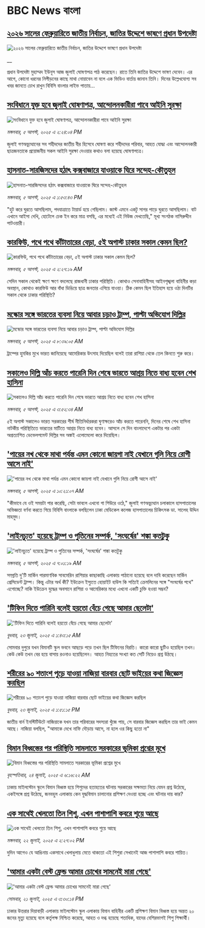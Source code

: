 # BBC News বাংলা## [২০২৬ সালের ফেব্রুয়ারিতে জাতীয় নির্বাচন, জাতির উদ্দেশে ভাষণে প্রধান উপদেষ্টা](https://www.bbc.co.uk/bengali/live/crr2drngk4jt?at_medium=RSS&at_campaign=rss?at_campaign=githubrss)![২০২৬ সালের ফেব্রুয়ারিতে জাতীয় নির্বাচন, জাতির উদ্দেশে ভাষণে প্রধান উপদেষ্টা](https://ichef.bbci.co.uk/ace/standard/240/cpsprodpb/46e6/live/07ef22b0-7209-11f0-8dbd-f3d32ebd3327.jpg)__প্রধান উপদেষ্টা মুহাম্মদ ইউনূস আজ জুলাই ঘোষণাপত্র পাঠ করেছেন। রাতে তিনি জাতির উদ্দেশে ভাষণ দেবেন।  এর আগে, কোনো ধরনের নিপীড়নের কাছে মাথা নোয়াবেন না বলে এক ভিডিও বার্তায় জানান তিনি। দিনের উল্লেখযোগ্য সব খবর জানতে চোখ রাখুন বিবিসি বাংলার লাইভ পাতায়...## [সংবিধানে যুক্ত হবে জুলাই ঘোষণাপত্র, আন্দোলনকারীরা পাবে আইনি সুরক্ষা](https://www.bbc.com/bengali/articles/ce87gyg811go?at_medium=RSS&at_campaign=rss?at_campaign=githubrss)![সংবিধানে যুক্ত হবে জুলাই ঘোষণাপত্র, আন্দোলনকারীরা পাবে আইনি সুরক্ষা](https://ichef.bbci.co.uk/ace/ws/240/cpsprodpb/73ef/live/2682b020-7204-11f0-b21f-5bdb6d834b46.jpg)_মঙ্গলবার, ৫ আগস্ট, ২০২৫ এ ২:২৪:০৪ PM_জুলাই গণঅভ্যুত্থানের সব শহীদদের জাতীয় বীর হিসেবে ঘোষণা করে শহীদদের পরিবার, আহত যোদ্ধা এবং আন্দোলনকারী ছাত্রজনতাকে প্রয়োজনীয় সকল আইনি সুরক্ষা দেওয়ার কথাও বলা হয়েছে ঘোষণাপত্রে।## [হাসনাত-সারজিসদের হঠাৎ কক্সবাজারে যাওয়াকে ঘিরে সন্দেহ-কৌতুহল](https://www.bbc.com/bengali/articles/ckgj2n1821lo?at_medium=RSS&at_campaign=rss?at_campaign=githubrss)![হাসনাত-সারজিসদের হঠাৎ কক্সবাজারে যাওয়াকে ঘিরে সন্দেহ-কৌতুহল](https://ichef.bbci.co.uk/ace/ws/240/cpsprodpb/59ed/live/d64def00-7205-11f0-89ea-4d6f9851f623.jpg)_মঙ্গলবার, ৫ আগস্ট, ২০২৫ এ ১:৫৩:৪৩ PM_"হুট করে ঘুরতে আসছিলাম, পদযাত্রাতে টায়ার্ড হয়ে গেছিলাম। জাস্ট এমনে একটু সাগর পাড়ে ঘুরতে আসছিলাম। বাট এখানে আইসা দেখি, হোটেলে চেক ইন করে মাত্র বসছি, এর মধ্যেই এই নিউজ দেখতেছি," মূখ্য সংগঠক নাসিরুদ্দীন পাটওয়ারী।## [কারফিউ, পথে পথে কাঁটাতারের বেড়া, ৫ই অগাস্ট ঢাকার সকাল কেমন ছিল?](https://www.bbc.com/bengali/articles/c75rvpvkq71o?at_medium=RSS&at_campaign=rss?at_campaign=githubrss)![কারফিউ, পথে পথে কাঁটাতারের বেড়া, ৫ই অগাস্ট ঢাকার সকাল কেমন ছিল?](https://ichef.bbci.co.uk/ace/ws/240/cpsprodpb/27a9/live/d7a7dce0-5c10-11f0-a242-c52ffeb44368.jpg)_মঙ্গলবার, ৫ আগস্ট, ২০২৫ এ ২:২৭:১৯ AM_সেদিন সকাল থেকেই ক্ষণে ক্ষণে বদলেছে রাজধানী ঢাকার পরিস্থিতি। কোথাও সেনাবাহিনীসহ আইনশৃঙ্খলা বাহিনীর কড়া অবস্থান, কোথাও কারফিউ আর বাঁধা ডিঙিয়ে ছাত্র জনতার এগিয়ে যাওয়া। ঠিক কেমন ছিল ইতিহাস হয়ে ওঠা দিনটির সকাল থেকে ঢাকার পরিস্থিতি?## [মস্কোর সঙ্গে ভারতের ব্যবসা নিয়ে আবার চড়াও ট্রাম্প, পাল্টা অভিযোগ দিল্লির](https://www.bbc.com/bengali/articles/c99mp0kyxr0o?at_medium=RSS&at_campaign=rss?at_campaign=githubrss)![মস্কোর সঙ্গে ভারতের ব্যবসা নিয়ে আবার চড়াও ট্রাম্প, পাল্টা অভিযোগ দিল্লির](https://ichef.bbci.co.uk/ace/ws/240/cpsprodpb/e761/live/12a5acc0-71cc-11f0-af20-030418be2ca5.jpg)_মঙ্গলবার, ৫ আগস্ট, ২০২৫ এ ৮:৩৯:০৫ AM_ট্রাম্পের হুমকির মুখে ভারত জানিয়েছে আমেরিকার উৎসাহ দিয়েছিল বলেই তারা রাশিয়া থেকে তেল কিনতে শুরু করে।## [সকালেও দিল্লি আঁচ করতে পারেনি দিন শেষে ভারতে আশ্রয় নিতে বাধ্য হবেন শেখ হাসিনা](https://www.bbc.com/bengali/articles/cger10d9z2zo?at_medium=RSS&at_campaign=rss?at_campaign=githubrss)![সকালেও দিল্লি আঁচ করতে পারেনি দিন শেষে ভারতে আশ্রয় নিতে বাধ্য হবেন শেখ হাসিনা](https://ichef.bbci.co.uk/ace/ws/240/cpsprodpb/4e9d/live/b4dc4b20-714a-11f0-8dbd-f3d32ebd3327.jpg)_মঙ্গলবার, ৫ আগস্ট, ২০২৫ এ ৩:৫২:৩৪ AM_৫ই অগাস্ট সকালেও ভারত সরকারের শীর্ষ নীতিনির্ধারকরা ঘুণাক্ষরেও আঁচ করতে পারেননি, দিনের শেষে শেখ হাসিনা নাটকীয় পরিস্থিতিতে ভারতের মাটিতে আশ্রয় নিতে বাধ্য হবেন। আসলে সে দিন বাংলাদেশে একটার পর একটা অপ্রত্যাশিত ডেভেলপমেন্ট দিল্লির সব অঙ্কই এলোমেলো করে দিয়েছিল।## ['পায়ের নখ থেকে মাথা পর্যন্ত এমন কোনো জায়গা নাই যেখানে গুলি নিয়ে রোগী আসে নাই'](https://www.bbc.com/bengali/articles/cvg3e5w5n4vo?at_medium=RSS&at_campaign=rss?at_campaign=githubrss)!['পায়ের নখ থেকে মাথা পর্যন্ত এমন কোনো জায়গা নাই যেখানে গুলি নিয়ে রোগী আসে নাই'](https://ichef.bbci.co.uk/ace/ws/240/cpsprodpb/13f8/live/148d5af0-713c-11f0-8dbd-f3d32ebd3327.jpg)_মঙ্গলবার, ৫ আগস্ট, ২০২৫ এ ১০:২১:০৭ AM_"কীভাবে যে ওই সময়টা পার করেছি, সেটা ভাবলে এখনো গা শিউরে ওঠে," জুলাই গণঅভ্যুত্থান চলাকালে হাসপাতালের অভিজ্ঞতা বর্ণনা করতে গিয়ে বিবিসি বাংলাকে বলছিলেন ঢাকা মেডিকেল কলেজ হাসপাতালের চিকিৎসক ডা. সালেহ উদ্দিন মাহমুদ।## ['লাইনচ্যুত' হয়েছে ট্রাম্প ও পুতিনের সম্পর্ক, 'সংঘর্ষের' শঙ্কা কতটুকু](https://www.bbc.com/bengali/articles/c24z14rmvq9o?at_medium=RSS&at_campaign=rss?at_campaign=githubrss)!['লাইনচ্যুত' হয়েছে ট্রাম্প ও পুতিনের সম্পর্ক, 'সংঘর্ষের' শঙ্কা কতটুকু](https://ichef.bbci.co.uk/ace/ws/240/cpsprodpb/4356/live/d233aa70-71c6-11f0-b5ea-af0b36d22169.jpg)_মঙ্গলবার, ৫ আগস্ট, ২০২৫ এ ৭:০১:১৯ AM_সম্প্রতি দু'টি মার্কিন পারমাণবিক সাবমেরিন রাশিয়ার কাছাকাছি এলাকায় পাঠানো হয়েছে বলে দাবি করেছেন মার্কিন প্রেসিডেন্ট ট্রাম্প। কিন্তু এটার অর্থ কী? ইউক্রেন ইস্যুতে হোয়াইট হাউস কি সত্যিই ক্রেমলিনের সঙ্গে "সংঘর্ষের পথে" এগোচ্ছে? নাকি ইউক্রেন যুদ্ধের অবসানে রাশিয়া ও আমেরিকার মধ্যে এখনো একটি চুক্তি হওয়া সম্ভব?## ['টিফিন দিতে পারিনি বলেই হয়তো বেঁচে গেছে আমার ছেলেটা'](https://www.bbc.com/bengali/articles/c07d4n1vxl1o?at_medium=RSS&at_campaign=rss?at_campaign=githubrss)!['টিফিন দিতে পারিনি বলেই হয়তো বেঁচে গেছে আমার ছেলেটা'](https://ichef.bbci.co.uk/ace/ws/240/cpsprodpb/34db/live/480665e0-670d-11f0-97e0-491eb8268629.jpg)_বুধবার, ২৩ জুলাই, ২০২৫ এ ১:৪৩:১৫ AM_সোমবার দুপুরে যখন বিমানটি স্কুল ভবনে আছড়ে পড়ে তখন ছিল টিফিনের বিরতি। কারো কারো ছুটিও হয়েছিল তখন। কেউ কেউ তখন বের হয়ে বাসায় রওনাও হয়েছিলেন। আহত নিহতের সংখ্যা কত সেটি নিয়েও প্রশ্ন উঠছে।## [শরীরের ৯০ শতাংশ পুড়ে যাওয়া নাজিয়া বারবার ছোট ভাইয়ের কথা জিজ্ঞেস করছিল](https://www.bbc.com/bengali/articles/cg75lydvjj4o?at_medium=RSS&at_campaign=rss?at_campaign=githubrss)![শরীরের ৯০ শতাংশ পুড়ে যাওয়া নাজিয়া বারবার ছোট ভাইয়ের কথা জিজ্ঞেস করছিল](https://ichef.bbci.co.uk/ace/ws/240/cpsprodpb/de08/live/5b08d890-67c5-11f0-bdb3-2fec70b719ae.jpg)_বুধবার, ২৩ জুলাই, ২০২৫ এ ১:৫১:১৫ PM_জাতীয় বার্ন ইনস্টিটিউটে নাজিয়াকে যখন তার পরিবারের সদস্যরা খুঁজে পায়, সে বারবার জিজ্ঞেস করছিল তার ভাই কেমন আছে। নাজিয়া বলছিল, "আমাকে দেখে নাফি দৌড়ায় আসে, না হলে ওর কিছু হতো না"## [বিমান বিধ্বস্তের পর পরিস্থিতি সামলাতে সরকারের ভূমিকা প্রশ্নের মুখে](https://www.bbc.com/bengali/articles/cp3le0l82eko?at_medium=RSS&at_campaign=rss?at_campaign=githubrss)![বিমান বিধ্বস্তের পর পরিস্থিতি সামলাতে সরকারের ভূমিকা প্রশ্নের মুখে](https://ichef.bbci.co.uk/ace/ws/240/cpsprodpb/4b48/live/726de4b0-6812-11f0-89ea-4d6f9851f623.jpg)_বৃহস্পতিবার, ২৪ জুলাই, ২০২৫ এ ৬:১৬:২২ AM_ঢাকায় মাইলস্টোন স্কুলে বিমান বিধ্বস্ত হয়ে শিশুদের হতাহতের ঘটনায় সরকারের সক্ষমতা নিয়ে যেমন প্রশ্ন উঠেছে, একইসঙ্গে প্রশ্ন উঠেছে, জনবহুল এলাকায় কেন যুদ্ধবিমান চালানোর প্রশিক্ষণ দেওয়া হচ্ছে এবং ঘটনার দায় কার?## [এক সাথেই খেলতো তিন শিশু, এখন পাশাপাশি কবরে শুয়ে আছে](https://www.bbc.com/bengali/articles/c75r2n3gwr9o?at_medium=RSS&at_campaign=rss?at_campaign=githubrss)![এক সাথেই খেলতো তিন শিশু, এখন পাশাপাশি কবরে শুয়ে আছে](https://ichef.bbci.co.uk/ace/ws/240/cpsprodpb/fb31/live/e29d7c60-6703-11f0-8dbd-f3d32ebd3327.jpg)_মঙ্গলবার, ২২ জুলাই, ২০২৫ এ ২:২৭:০২ PM_দুদিন আগেও যে আঙিনায় একসাথে খেলাধুলায় মেতে থাকতো এই শিশুরা সেখানেই আজ পাশাপাশি কবরে শায়িত।## ['আমার একটা বেস্ট ফ্রেন্ড আমার চোখের সামনেই মারা গেছে'](https://www.bbc.com/bengali/articles/cdjxv2me41no?at_medium=RSS&at_campaign=rss?at_campaign=githubrss)!['আমার একটা বেস্ট ফ্রেন্ড আমার চোখের সামনেই মারা গেছে'](https://ichef.bbci.co.uk/ace/ws/240/cpsprodpb/da06/live/5342e3e0-6643-11f0-af20-030418be2ca5.jpg)_সোমবার, ২১ জুলাই, ২০২৫ এ ৩:৩০:১৪ PM_ঢাকার উত্তরার দিয়াবাড়ী এলাকায় মাইলস্টোন স্কুল এলাকায় বিমান বাহিনীর একটি প্রশিক্ষণ বিমান বিধ্বস্ত হয়ে অন্তত ২০ জনের মৃত্যু হয়েছে বলে কর্তৃপক্ষ নিশ্চিত করেছে, আহত ও দগ্ধ হয়েছে শতাধিক, যাদের বেশিরভাগই শিশু শিক্ষার্থী।
